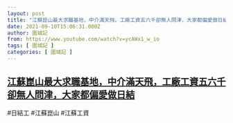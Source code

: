 ```yaml
---
layout: post
title: "江蘇崑山最大求職基地，中介滿天飛，工廠工資五六千卻無人問津，大家都偏愛做日結"
date: 2021-09-10T15:06:31.000Z
author: 圍城記
from: https://www.youtube.com/watch?v=ycAWx1_w_io
tags: [ 圍城記 ]
categories: [ 圍城記 ]
---
```

<!--1631286391000-->
[江蘇崑山最大求職基地，中介滿天飛，工廠工資五六千卻無人問津，大家都偏愛做日結](https://www.youtube.com/watch?v=ycAWx1_w_io)
------

<div>
#日結工 #江蘇崑山 #江蘇工資
</div>
